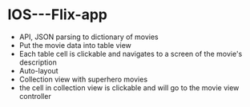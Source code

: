 # IOS---Flix-app
- API, JSON parsing to dictionary of movies 
- Put the movie data into table view
- Each table cell is clickable and navigates to a screen of the movie's description
- Auto-layout
- Collection view with superhero movies
- the cell in collection view is clickable and will go to the movie view controller

